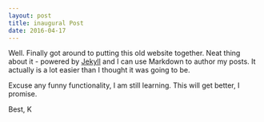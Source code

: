 ```yaml
---
layout: post
title: inaugural Post
date: 2016-04-17
---
```


Well. Finally got around to putting this old website together. Neat thing about it - powered by [Jekyll](http://jekyllrb.com) and I can use Markdown to author my posts. It actually is a lot easier than I thought it was going to be.

Excuse any funny functionality, I am still learning. This will get better, I promise.

Best,
K
